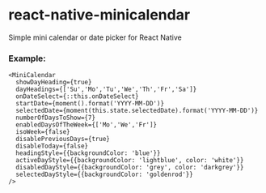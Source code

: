 # react-native-minicalendar

Simple mini calendar or date picker for React Native


### Example:

    <MiniCalendar
      showDayHeading={true}
      dayHeadings={['Su','Mo','Tu','We','Th','Fr','Sa']}
      onDateSelect={::this.onDateSelect}
      startDate={moment().format('YYYY-MM-DD')}
      selectedDate={moment(this.state.selectedDate).format('YYYY-MM-DD')}
      numberOfDaysToShow={7}
      enabledDaysOfTheWeek={['Mo','We','Fr']}
      isoWeek={false}
      disablePreviousDays={true}
      disableToday={false}
      headingStyle={{backgroundColor: 'blue'}}
      activeDayStyle={{backgroundColor: 'lightblue', color: 'white'}}
      disabledDayStyle={{backgroundColor: 'grey', color: 'darkgrey'}}
      selectedDayStyle={{backgroundColor: 'goldenrod'}}
    />
